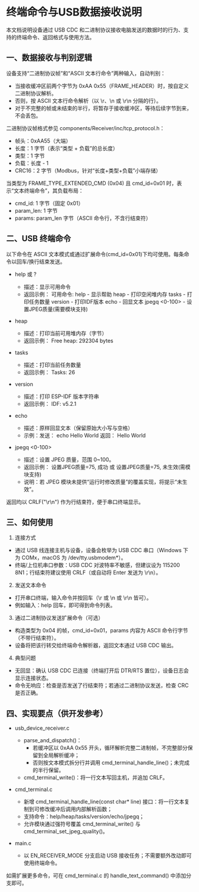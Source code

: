 # 终端命令与USB数据接收说明

本文档说明设备通过 USB CDC 和二进制协议接收电脑发送的数据时的行为、支持的终端命令、返回格式与使用方法。

## 一、数据接收与判别逻辑

设备支持“二进制协议帧”和“ASCII 文本行命令”两种输入，自动判别：

- 当接收缓冲区前两个字节为 0xAA 0x55（FRAME_HEADER）时，按自定义二进制协议解析。
- 否则，按 ASCII 文本行命令解析（以 \r、\n 或 \r\n 分隔的行）。
- 对于不完整的帧或未结束的半行，将暂存于接收缓冲区，等待后续字节到来，不会丢包。

二进制协议帧格式参见 components/Receiver/inc/tcp_protocol.h：
- 帧头：0xAA55（大端）
- 长度：1 字节（表示“类型 + 负载”的总长度）
- 类型：1 字节
- 负载：长度 - 1
- CRC16：2 字节（Modbus，针对“长度+类型+负载”小端存储）

当类型为 FRAME_TYPE_EXTENDED_CMD (0x04) 且 cmd_id=0x01 时，表示“文本终端命令”，其负载布局：
- cmd_id: 1 字节（固定 0x01）
- param_len: 1 字节
- params: param_len 字节（ASCII 命令行，不含行结束符）

## 二、USB 终端命令

以下命令在 ASCII 文本模式或通过扩展命令(cmd_id=0x01)下均可使用。每条命令以回车/换行结束发送。

- help 或 ?
  - 描述：显示可用命令
  - 返回示例：
    可用命令:
      help                - 显示帮助
      heap                - 打印空闲堆内存
      tasks               - 打印任务数量
      version             - 打印IDF版本
      echo <text>         - 回显文本
      jpegq <0-100>       - 设置JPEG质量(需要模块支持)

- heap
  - 描述：打印当前可用堆内存（字节）
  - 返回示例：
    Free heap: 292304 bytes

- tasks
  - 描述：打印当前任务数量
  - 返回示例：
    Tasks: 26

- version
  - 描述：打印 ESP-IDF 版本字符串
  - 返回示例：
    IDF: v5.2.1

- echo <text>
  - 描述：原样回显文本（保留原始大小写与空格）
  - 示例：发送：
    echo Hello World
    返回：
    Hello World

- jpegq <0-100>
  - 描述：设置 JPEG 质量，范围 0~100。
  - 返回示例：
    设置JPEG质量=75, 成功
    或
    设置JPEG质量=75, 未生效(需模块支持)
  - 说明：若 JPEG 模块未提供“运行时修改质量”的覆盖实现，将提示“未生效”。

返回均以 CRLF("\r\n") 作为行结束符，便于串口终端显示。

## 三、如何使用

1) 连接方式
- 通过 USB 线连接主机与设备，设备会枚举为 USB CDC 串口（Windows 下为 COMx，macOS 为 /dev/tty.usbmodem*）。
- 终端/上位机串口参数：USB CDC 对波特率不敏感，但建议设为 115200 8N1；行结束符建议使用 CRLF（或自动将 Enter 发送为 \r\n）。

2) 发送文本命令
- 打开串口终端，输入命令并按回车（\r 或 \n 或 \r\n 皆可）。
- 例如输入：help 回车，即可得到命令列表。

3) 通过二进制协议发送扩展命令（可选）
- 构造类型为 0x04 的帧，cmd_id=0x01，params 内容为 ASCII 命令行字节（不带行结束符）。
- 设备将把该行转交给终端命令解析器，返回文本通过 USB CDC 输出。

4) 典型问题
- 无回显：确认 USB CDC 已连接（终端打开后 DTR/RTS 置位），设备日志会显示连接状态。
- 命令无响应：检查是否发送了行结束符；若通过二进制协议发送，检查 CRC 是否正确。

## 四、实现要点（供开发参考）

- usb_device_receiver.c
  - parse_and_dispatch()：
    - 若缓冲区以 0xAA 0x55 开头，循环解析完整二进制帧，不完整部分保留到全局解析缓冲；
    - 否则按文本模式拆分行并调用 cmd_terminal_handle_line()；未完成的半行保留。
  - cmd_terminal_write()：将一行文本写回主机，并追加 CRLF。

- cmd_terminal.c
  - 新增 cmd_terminal_handle_line(const char* line) 接口：将一行文本复制到可修改缓冲后调用内部解析函数；
  - 支持命令：help/heap/tasks/version/echo/jpegq；
  - 允许模块通过强符号覆盖 cmd_terminal_write() 与 cmd_terminal_set_jpeg_quality()。

- main.c
  - 以 EN_RECEIVER_MODE 分支启动 USB 接收任务；不需要额外改动即可使用终端命令。

如需扩展更多命令，可在 cmd_terminal.c 的 handle_text_command() 中添加分支即可。
